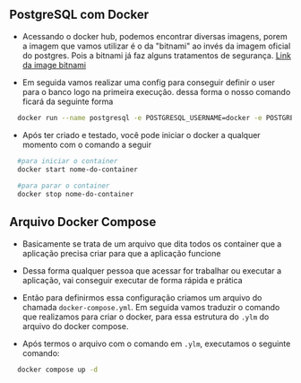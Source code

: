 
## PostgreSQL com Docker

- Acessando o docker hub, podemos encontrar diversas imagens, porem a imagem que vamos utilizar é o da "bitnami" ao invés da imagem oficial do postgres. Pois a bitnami já faz alguns tratamentos de segurança. [Link da image bitnami]('https://hub.docker.com/r/bitnami/postgresql')

- Em seguida vamos realizar uma config para conseguir definir o user para o banco logo na primeira execução. dessa forma o nosso comando ficará da seguinte forma

```bash
  docker run --name postgresql -e POSTGRESQL_USERNAME=docker -e POSTGRESQL_PASSWORD=docker -e POSTGRESQL_DATABASE=flogym -p 5432:5432 bitnami/postgresql
```

- Após ter criado e testado, você pode iniciar o docker a qualquer momento com o comando a seguir

```bash
  #para iniciar o container
  docker start nome-do-container
  
  #para parar o container
  docker stop nome-do-container

```
## Arquivo Docker Compose 

- Basicamente se trata de um arquivo que dita todos os container que a aplicação precisa criar para que a aplicação funcione

- Dessa forma qualquer pessoa que acessar for trabalhar ou executar a aplicação, vai conseguir executar de forma rápida e prática

- Então para definirmos essa configuração criamos um arquivo do chamada `docker-compose.yml`.
Em seguida vamos traduzir o comando  que realizamos para criar o docker, para essa estrutura do `.ylm` do arquivo do docker compose.

- Após termos o arquivo com o comando em `.ylm`, executamos o seguinte comando: 

```bash
  docker compose up -d
```
